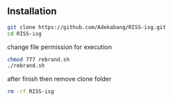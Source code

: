 ## Installation

```sh
git clone https://github.com/Adekabang/RISS-isg.git
cd RISS-isg
```

change file permission for execution

```sh
chmod 777 rebrand.sh
./rebrand.sh
```
after finish then remove clone folder
```sh
rm -rf RISS-isg
```